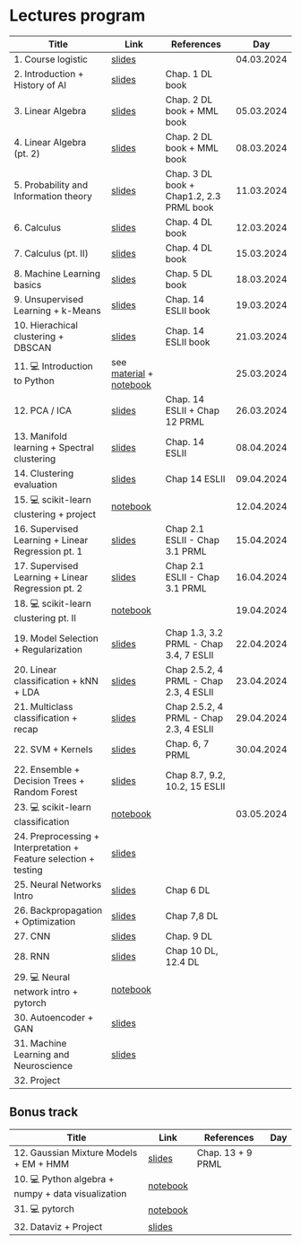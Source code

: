 # Lectures program

| Title | Link | References | Day |
| ------------------ | ------------- | ---------------- | --------------- |
| 1. Course logistic | [slides](https://docs.google.com/presentation/d/1kTL8-8z6N607njfj-Qf8fa0qkur6mykDr2Tys3JPIuo/edit?usp=sharing) | | 04.03.2024 |
| 2. Introduction + History of AI | [slides](https://docs.google.com/presentation/d/1IcoJQ63RDV0LV5uVcy-pnU3F3krzO2MoAJE29SOO1rk/edit?usp=sharing) | Chap. 1 DL book | | 04.03.2024 |
| 3. Linear Algebra | [slides](https://docs.google.com/presentation/d/1j8AIXVPb5G8GmNLkOs4kYQM4yauIXiLXRbYAvepf1Cc/edit?usp=sharing) | Chap. 2 DL book + MML book | 05.03.2024 |
| 4. Linear Algebra (pt. 2) | [slides](https://docs.google.com/presentation/d/1j8AIXVPb5G8GmNLkOs4kYQM4yauIXiLXRbYAvepf1Cc/edit?usp=sharing) | Chap. 2 DL book + MML book | 08.03.2024 |
| 5. Probability and Information theory | [slides](https://docs.google.com/presentation/d/1zs2O9KPIX-0WbPg2tbck-ZSs_x0ihgxNStZrvhkNJIQ/edit?usp=sharing) | Chap. 3 DL book + Chap1.2, 2.3 PRML book | 11.03.2024 |
| 6. Calculus | [slides](https://docs.google.com/presentation/d/1cVeEe3fkj_7FL-CN06Ol5xovt9A35_SlUG39PYNaL5A/edit?usp=sharing) | Chap. 4 DL book | 12.03.2024 |
| 7. Calculus (pt. II) | [slides](https://docs.google.com/presentation/d/1cVeEe3fkj_7FL-CN06Ol5xovt9A35_SlUG39PYNaL5A/edit?usp=sharing) | Chap. 4 DL book | 15.03.2024 |
| 8. Machine Learning basics | [slides](https://docs.google.com/presentation/d/1LBIeythXsugOGL1Yf6qS6fJpyQyS3oQxjpBnTTB59zg/edit?usp=sharing) | Chap. 5 DL book | 18.03.2024 |
| 9. Unsupervised Learning + k-Means | [slides](https://docs.google.com/presentation/d/1Nqjg2Ihua4x3_mAepCDhX6w1jmZjPek-Jzf7RjXMlCo/edit?usp=sharing) | Chap. 14 ESLII book | 19.03.2024 |
| 10. Hierachical clustering + DBSCAN | [slides](https://docs.google.com/presentation/d/1Nqjg2Ihua4x3_mAepCDhX6w1jmZjPek-Jzf7RjXMlCo/edit?usp=sharing) | Chap. 14 ESLII book | 21.03.2024 |
| 11. 💻 Introduction to Python | see [material](material.md) + [notebook](https://colab.research.google.com/drive/1oRuLHfrAf-oa__ZRbUNylyjawmPW2IJY?usp=sharing)| | 25.03.2024 |
| 12. PCA / ICA | [slides](https://docs.google.com/presentation/d/1efDXngdFPLDUfC69-xhiR1qPAQICXfPc1dHVMTZAYq4/edit?usp=sharing) | Chap. 14 ESLII + Chap 12 PRML | 26.03.2024 |
| 13. Manifold learning + Spectral clustering | [slides](https://docs.google.com/presentation/d/10--10oW6ExKcyopFY3YI3VqhyqCTGeDFpIz0nNFiDW8/edit?usp=sharing) | Chap. 14 ESLII | 08.04.2024 |
| 14. Clustering evaluation | [slides](https://docs.google.com/presentation/d/1e5pvwqXGtElzGlyIzzGLTi_f1RBRcYBvTrZeAO2ZkzE/edit?usp=sharing) | Chap 14 ESLII | 09.04.2024 |
| 15. 💻 scikit-learn clustering + project | [notebook](https://colab.research.google.com/drive/1WowWaLHlkt8HoIlWXVHQb_EZVcFhdKcl?usp=sharing) | | 12.04.2024 |
| 16. Supervised Learning + Linear Regression  pt. 1| [slides](https://docs.google.com/presentation/d/1_HcycuOYijWReIHpbq2PB63mBfNoQ3mLGcy1-K6gLi8/edit?usp=share_link) | Chap 2.1 ESLII - Chap 3.1 PRML | 15.04.2024 |
| 17. Supervised Learning + Linear Regression  pt. 2| [slides](https://docs.google.com/presentation/d/1_HcycuOYijWReIHpbq2PB63mBfNoQ3mLGcy1-K6gLi8/edit?usp=share_link) | Chap 2.1 ESLII - Chap 3.1 PRML | 16.04.2024 |
| 18. 💻 scikit-learn clustering pt. II | [notebook](https://colab.research.google.com/drive/1WowWaLHlkt8HoIlWXVHQb_EZVcFhdKcl?usp=sharing) | | 19.04.2024 |
| 19. Model Selection + Regularization | [slides](https://docs.google.com/presentation/d/1IqBupjZEwO3ss909G2gSW4yfCqSmCO99XlDQhvxnX3M/edit?usp=share_link) | Chap 1.3, 3.2 PRML - Chap 3.4, 7 ESLII  | 22.04.2024 |
| 20. Linear classification + kNN + LDA | [slides](https://docs.google.com/presentation/d/1ZUqmhbm4Nk7a-D9OZDcmtxmP_-D_erQE4dLgpPyFoKo/edit?usp=sharing) | Chap 2.5.2, 4 PRML - Chap 2.3, 4 ESLII | 23.04.2024 |
| 21. Multiclass classification + recap | [slides](https://docs.google.com/presentation/d/1ZUqmhbm4Nk7a-D9OZDcmtxmP_-D_erQE4dLgpPyFoKo/edit?usp=sharing) | Chap 2.5.2, 4 PRML - Chap 2.3, 4 ESLII | 29.04.2024 |
| 22. SVM + Kernels | [slides](https://docs.google.com/presentation/d/1p9TXluL19zUS7Y-aRCKrB41_wXR2befZ9tXact5t_9I/edit?usp=sharing) | Chap. 6, 7 PRML | 30.04.2024 |
| 22. Ensemble + Decision Trees + Random Forest | [slides](https://docs.google.com/presentation/d/19Gd-ffJTHMMtWTtnIeD4igCFN_koZLGL9jvfv3Dw694/edit?usp=sharing) | Chap 8.7, 9.2, 10.2, 15 ESLII |  |
| 23. 💻 scikit-learn classification  | [notebook](https://colab.research.google.com/drive/1McdIA1qvhqCew4LWOeHsyW7dRC_1V4uI?usp=sharing) | | 03.05.2024 |
| 24. Preprocessing + Interpretation + Feature selection + testing| [slides](https://docs.google.com/presentation/d/1Kbcs2CfTHBB6a_YXTXgkwB95sP8RvhuOqHM8ZppQkFw/edit?usp=sharing) | | |
| 25. Neural Networks Intro | [slides](https://docs.google.com/presentation/d/1LkpIgkJAHu4Uc9vSuOg8w2xr6CIMobFUi9dJuklqipc/edit?usp=sharing) | Chap 6 DL | |
| 26. Backpropagation + Optimization| [slides](https://docs.google.com/presentation/d/1LkpIgkJAHu4Uc9vSuOg8w2xr6CIMobFUi9dJuklqipc/edit?usp=sharing) | Chap 7,8 DL | |
| 27. CNN | [slides](https://docs.google.com/presentation/d/1g6XJg7zTDekhmlNvgQ0R0NHvANP8yjg2gpSdplCftQ0/edit?usp=sharing) | Chap. 9 DL | |
| 28. RNN | [slides](https://docs.google.com/presentation/d/1jtUJoeuEt-MKynI4qXeNRkInnonHusus07Wz0N3NH2s/edit?usp=sharing) | Chap 10 DL, 12.4 DL | |
| 29. 💻 Neural network intro + pytorch | [notebook](https://colab.research.google.com/drive/1XAhhW3CxqH3frAvluOdmazx1O5bYhPG7?usp=sharing) | | |
| 30. Autoencoder + GAN | [slides](https://docs.google.com/presentation/d/1J5g2qmfoPP83xbA5Rr7QUKvUaSNI4ZfOZNNz7sbuc5A/edit?usp=sharing) | | |
| 31. Machine Learning and Neuroscience |[slides](https://docs.google.com/presentation/d/1fH-efhMRSy_tB341-fEDSddQbv630BQwwQTObzIJzC0/edit?usp=sharing) | | |
| 32. Project | | | |

## Bonus track
| Title | Link | References | Day |
| ------------------ | ------------- | ---------------- | --------------- |
| 12. Gaussian Mixture Models + EM + HMM | [slides](https://docs.google.com/presentation/d/1Jn7ZWNBs9dzcEbjhaiSoHlIBKrGEQcobj2tlozjqLE4/edit?usp=sharing) | Chap. 13 + 9 PRML| 
| 10. 💻 Python algebra + numpy + data visualization | [notebook](https://colab.research.google.com/drive/1oRuLHfrAf-oa__ZRbUNylyjawmPW2IJY?usp=sharing) | | |
| 31. 💻 pytorch | [notebook](https://colab.research.google.com/drive/1zDbNZsw4G62Wu2NJMxiLc-nAQ4-Ks8Et?usp=sharing) | | |
| 32. Dataviz + Project | [slides](https://docs.google.com/presentation/d/1cXSDT8EhCKpz8Et02oYYsusmamiajXXkYFueIL0hccE/edit?usp=sharing) | | |



